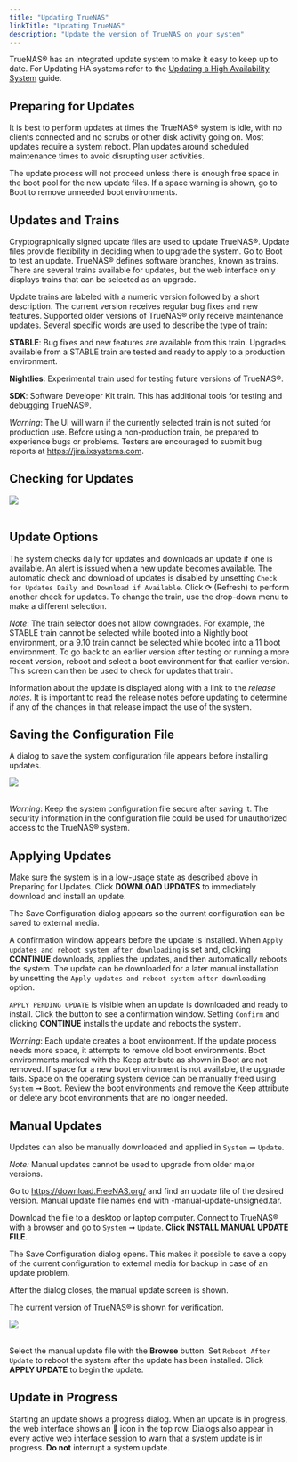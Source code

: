 ```yaml
---
title: "Updating TrueNAS"
linkTitle: "Updating TrueNAS"
description: "Update the version of TrueNAS on your system"
---
```


TrueNAS® has an integrated update system to make it easy to keep up to date.
For Updating HA systems refer to the [Updating a High Availability System](https://docs.ixsystems.com/hub/tasks/administrative/update/ha-update-enterprise/) guide.

## Preparing for Updates
It is best to perform updates at times the TrueNAS® system is idle, with no clients connected and no scrubs or other disk activity going on. Most updates require a system reboot. Plan updates around scheduled maintenance times to avoid disrupting user activities.

The update process will not proceed unless there is enough free space in the boot pool for the new update files. If a space warning is shown, go to Boot to remove unneeded boot environments.

## Updates and Trains
Cryptographically signed update files are used to update TrueNAS®. Update files provide flexibility in deciding when to upgrade the system. Go to Boot to test an update.
TrueNAS® defines software branches, known as trains. There are several trains available for updates, but the web interface only displays trains that can be selected as an upgrade.

Update trains are labeled with a numeric version followed by a short description. The current version receives regular bug fixes and new features. Supported older versions of TrueNAS® only receive maintenance updates. Several specific words are used to describe the type of train:

**STABLE**: Bug fixes and new features are available from this train. Upgrades available from a STABLE train are tested and ready to apply to a production environment.

**Nightlies**: Experimental train used for testing future versions of TrueNAS®.

**SDK**: Software Developer Kit train. This has additional tools for testing and debugging TrueNAS®.

*Warning*:
The UI will warn if the currently selected train is not suited for production use. Before using a non-production train, be prepared to experience bugs or problems. Testers are encouraged to submit bug reports at https://jira.ixsystems.com.

## Checking for Updates

<img src="/images/12.0-system-update.png">
<br><br>

## Update Options
The system checks daily for updates and downloads an update if one is available. An alert is issued when a new update becomes available. The automatic check and download of updates is disabled by unsetting `Check for Updates Daily and Download if Available`. Click &#x27F3; (Refresh) to perform another check for updates.
To change the train, use the drop-down menu to make a different selection.

*Note*: The train selector does not allow downgrades. For example, the STABLE train cannot be selected while booted into a Nightly boot environment, or a 9.10 train cannot be selected while booted into a 11 boot environment. To go back to an earlier version after testing or running a more recent version, reboot and select a boot environment for that earlier version. This screen can then be used to check for updates that train.

Information about the update is displayed along with a link to the *release notes*. It is important to read the release notes before updating to determine if any of the changes in that release impact the use of the system.

## Saving the Configuration File
A dialog to save the system configuration file appears before installing updates.

<img src="/images/12.0-save-config.PNG ">
<br><br>

*Warning*: Keep the system configuration file secure after saving it. The security information in the configuration file could be used for unauthorized access to the TrueNAS® system.

## Applying Updates
Make sure the system is in a low-usage state as described above in Preparing for Updates.
Click **DOWNLOAD UPDATES** to immediately download and install an update.

The Save Configuration dialog appears so the current configuration can be saved to external media.

A confirmation window appears before the update is installed. When `Apply updates and reboot system after downloading` is set and, clicking **CONTINUE** downloads, applies the updates, and then automatically reboots the system. The update can be downloaded for a later manual installation by unsetting the `Apply updates and reboot system after downloading` option.

`APPLY PENDING UPDATE` is visible when an update is downloaded and ready to install. Click the button to see a confirmation window. Setting `Confirm` and clicking **CONTINUE** installs the update and reboots the system.

*Warning*: Each update creates a boot environment. If the update process needs more space, it attempts to remove old boot environments. Boot environments marked with the Keep attribute as shown in Boot are not removed. If space for a new boot environment is not available, the upgrade fails. Space on the operating system device can be manually freed using `System` ➞ `Boot`. Review the boot environments and remove the Keep attribute or delete any boot environments that are no longer needed.

## Manual Updates
Updates can also be manually downloaded and applied in `System` ➞ `Update`.

*Note:* Manual updates cannot be used to upgrade from older major versions.

Go to https://download.FreeNAS.org/ and find an update file of the desired version. Manual update file names end with -manual-update-unsigned.tar.

Download the file to a desktop or laptop computer. Connect to TrueNAS® with a browser and go to `System` ➞ `Update`. **Click INSTALL MANUAL UPDATE FILE**.

The Save Configuration dialog opens. This makes it possible to save a copy of the current configuration to external media for backup in case of an update problem.

After the dialog closes, the manual update screen is shown.

The current version of TrueNAS® is shown for verification.

<img src="/images/12.0-manual-update.PNG ">
<br><br>

Select the manual update file with the **Browse** button. Set `Reboot After Update` to reboot the system after the update has been installed. Click **APPLY UPDATE** to begin the update.

## Update in Progress
Starting an update shows a progress dialog. When an update is in progress, the web interface shows an  icon in the top row. Dialogs also appear in every active web interface session to warn that a system update is in progress. **Do not** interrupt a system update.
